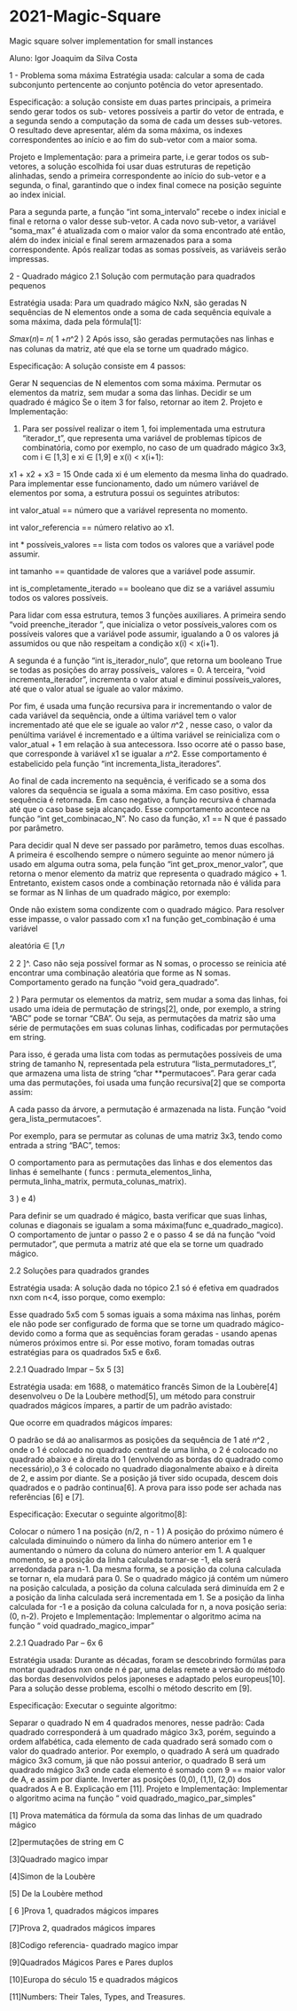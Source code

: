 # 2021-Magic-Square
Magic square solver implementation for small instances

Aluno: Igor Joaquim da Silva Costa

1 - Problema soma máxima
Estratégia usada: calcular a soma de cada subconjunto pertencente ao conjunto potência do
vetor apresentado.

Especificação: a solução consiste em duas partes principais, a primeira sendo gerar todos os sub-
vetores possíveis a partir do vetor de entrada, e a segunda sendo a computação da soma de
cada um desses sub-vetores. O resultado deve apresentar, além da soma máxima, os indexes
correspondentes ao início e ao fim do sub-vetor com a maior soma.

Projeto e Implementação: para a primeira parte, i.e gerar todos os sub-vetores, a solução
escolhida foi usar duas estruturas de repetição alinhadas, sendo a primeira correspondente ao
início do sub-vetor e a segunda, o final, garantindo que o index final comece na posição seguinte
ao index inicial.

Para a segunda parte, a função “int soma_intervalo” recebe o index inicial e final e
retorna o valor desse sub-vetor. A cada novo sub-vetor, a variável “soma_max” é atualizada com
o maior valor da soma encontrado até então, além do index inicial e final serem armazenados
para a soma correspondente. Após realizar todas as somas possíveis, as variáveis serão
impressas.

2 - Quadrado mágico
2.1 Solução com permutação para quadrados pequenos

Estratégia usada: Para um quadrado mágico NxN, são geradas N sequências de N elementos
onde a soma de cada sequência equivale a soma máxima, dada pela fórmula[1]:

𝑆𝑚𝑎𝑥(𝑛)=
𝑛( 1 +𝑛^2 )
2
Após isso, são geradas permutações nas linhas e nas colunas da matriz, até que ela se torne um
quadrado mágico.

Especificação: A solução consiste em 4 passos:

Gerar N sequencias de N elementos com soma máxima.
Permutar os elementos da matriz, sem mudar a soma das linhas.
Decidir se um quadrado é mágico
Se o item 3 for falso, retornar ao item 2.
Projeto e Implementação:

1) Para ser possível realizar o item 1, foi implementada uma estrutura “iterador_t”, que
representa uma variável de problemas típicos de combinatória, como por exemplo, no caso de
um quadrado mágico 3x3, com i ∈ [1,3] e xi ∈ [1,9] e x(i) < x(i+1):

x1 + x2 + x3 = 15
Onde cada xi é um elemento da mesma linha do quadrado.
Para implementar esse funcionamento, dado um número variável de elementos por soma, a
estrutura possui os seguintes atributos:

int valor_atual == número que a variável representa no momento.

int valor_referencia == número relativo ao x1.

int * possíveis_valores == lista com todos os valores que a variável pode assumir.

int tamanho == quantidade de valores que a variável pode assumir.

int is_completamente_iterado == booleano que diz se a variável assumiu todos os
valores possíveis.

Para lidar com essa estrutura, temos 3 funções auxiliares. A primeira sendo “void
preenche_iterador ”, que inicializa o vetor possíveis_valores com os possíveis valores que a
variável pode assumir, igualando a 0 os valores já assumidos ou que não respeitam a condição
x(i) < x(i+1).

A segunda é a função “int is_iterador_nulo”, que retorna um booleano True se todas as
posições do array possíveis_ valores = 0. A terceira, “void incrementa_iterador”, incrementa o
valor atual e diminui possíveis_valores, até que o valor atual se iguale ao valor máximo.

Por fim, é usada uma função recursiva para ir incrementando o valor de cada variável da
sequência, onde a última variável tem o valor incrementado até que ele se iguale ao valor 𝑛^2 ,
nesse caso, o valor da penúltima variável é incrementado e a última variável se reinicializa com
o valor_atual + 1 em relação à sua antecessora. Isso ocorre até o passo base, que corresponde
à variável x1 se igualar a 𝑛^2. Esse comportamento é estabelicido pela função “int
incrementa_lista_iteradores”.

Ao final de cada incremento na sequência, é verificado se a soma dos valores da
sequência se iguala a soma máxima. Em caso positivo, essa sequência é retornada. Em caso
negativo, a função recursiva é chamada até que o caso base seja alcançado. Esse
comportamento acontece na função “int get_combinacao_N”. No caso da função, x1 == N que
é passado por parâmetro.

Para decidir qual N deve ser passado por parâmetro, temos duas escolhas. A primeira é
escolhendo sempre o número seguinte ao menor número já usado em alguma outra soma, pela
função “int get_prox_menor_valor”, que retorna o menor elemento da matriz que representa
o quadrado mágico + 1. Entretanto, existem casos onde a combinação retornada não é válida
para se formar as N linhas de um quadrado mágico, por exemplo:

Onde não existem soma condizente com o quadrado mágico.
Para resolver esse impasse, o valor passado com x1 na função get_combinação é uma variável

aleatória ∈ [1,𝑛

2
2 ]^. Caso não seja possível formar as N somas, o processo se reinicia até encontrar
uma combinação aleatória que forme as N somas. Comportamento gerado na função “void
gera_quadrado”.

2 ) Para permutar os elementos da matriz, sem mudar a soma das linhas, foi usado uma ideia de
permutação de strings[2], onde, por exemplo, a string “ABC” pode se tornar “CBA”. Ou seja, as
permutações da matriz são uma série de permutações em suas colunas linhas, codificadas por
permutações em string.

Para isso, é gerada uma lista com todas as permutações possíveis de uma string de tamanho N,
representada pela estrutura “lista_permutadores_t”, que armazena uma lista de string “char
**permutacoes”. Para gerar cada uma das permutações, foi usada uma função recursiva[2]
que se comporta assim:

A cada passo da árvore, a permutação é armazenada na lista. Função “void
gera_lista_permutacoes”.

Por exemplo, para se permutar as colunas de uma matriz 3x3, tendo como entrada a
string “BAC”, temos:

O comportamento para as permutações das linhas e dos elementos das linhas é semelhante (
funcs : permuta_elementos_linha, permuta_linha_matrix, permuta_colunas_matrix).

3 ) e 4)

Para definir se um quadrado é mágico, basta verificar que suas linhas, colunas e
diagonais se igualam a soma máxima(func e_quadrado_magico). O comportamento de juntar o
passo 2 e o passo 4 se dá na função “void permutador”, que permuta a matriz até que ela se
torne um quadrado mágico.

2.2 Soluções para quadrados grandes

Estratégia usada: A solução dada no tópico 2.1 só é efetiva em quadrados nxn com n<4, isso
porque, como exemplo:

Esse quadrado 5x5 com 5 somas iguais a soma máxima nas
linhas, porém ele não pode ser configurado de forma que se torne um quadrado mágico-devido
como a forma que as sequências foram geradas - usando apenas números próximos entre si. Por
esse motivo, foram tomadas outras estratégias para os quadrados 5x5 e 6x6.

2.2.1 Quadrado Impar – 5x 5 [3]

Estratégia usada: em 1688, o matemático francês Simon de la Loubère[4] desenvolveu o De la
Loubère method[5], um método para construir quadrados mágicos ímpares, a partir de um
padrão avistado:

Que ocorre em quadrados mágicos ímpares:

O padrão se dá ao analisarmos as posições da sequência de 1 até 𝑛^2 , onde o 1 é colocado no
quadrado central de uma linha, o 2 é colocado no quadrado abaixo e à direita do 1 (envolvendo
as bordas do quadrado como necessário),o 3 é colocado no quadrado diagonalmente abaixo e
à direita de 2, e assim por diante. Se a posição já tiver sido ocupada, descem dois quadrados e o
padrão continua[6]. A prova para isso pode ser achada nas referências [6] e [7].

Especificação: Executar o seguinte algoritmo[8]:

Colocar o número 1 na posição (n/2, n - 1 )
A posição do próximo número é calculada diminuindo o número da linha do número
anterior em 1 e aumentando o número da coluna do número anterior em 1. A qualquer
momento, se a posição da linha calculada tornar-se -1, ela será arredondada para n-1.
Da mesma forma, se a posição da coluna calculada se tornar n, ela mudará para 0.
Se o quadrado mágico já contém um número na posição calculada, a posição da coluna
calculada será diminuída em 2 e a posição da linha calculada será incrementada em 1.
Se a posição da linha calculada for -1 e a posição da coluna calculada for n, a nova
posição seria: (0, n-2).
Projeto e Implementação: Implementar o algoritmo acima na função “ void
quadrado_magico_impar”

2.2.1 Quadrado Par – 6x 6

Estratégia usada: Durante as décadas, foram se descobrindo formúlas para montar quadrados
nxn onde n é par, uma delas remete a versão do método das bordas desenvolvidos pelos
japoneses e adaptado pelos europeus[10]. Para a solução desse problema, escolhi o método
descrito em [9].

Especificação: Executar o seguinte algoritmo:

Separar o quadrado N em 4 quadrados menores, nesse padrão:
Cada quadrado corresponderá à um quadrado mágico 3x3, porém, seguindo a ordem
alfabética, cada elemento de cada quadrado será somado com o valor do quadrado
anterior. Por exemplo, o quadrado A será um quadrado mágico 3x3 comum, já que não
possui anterior, o quadrado B será um quadrado mágico 3x3 onde cada elemento é
somado com 9 == maior valor de A, e assim por diante.
Inverter as posições (0,0), (1,1), (2,0) dos quadrados A e B. Explicação em [11].
Projeto e Implementação: Implementar o algoritmo acima na função “ void
quadrado_magico_par_simples”

[1] Prova matemática da fórmula da soma das linhas de um quadrado mágico

[2]permutações de string em C

[3]Quadrado magico impar

[4]Simon de la Loubère

[5] De la Loubère method

[ 6 ]Prova 1, quadrados mágicos impares

[7]Prova 2, quadrados mágicos ímpares

[8]Codigo referencia- quadrado magico impar

[9]Quadrados Mágicos Pares e Pares duplos

[10]Europa do século 15 e quadrados mágicos

[11]Numbers: Their Tales, Types, and Treasures.
